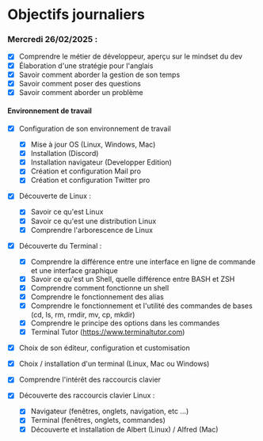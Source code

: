 # Objectifs journaliers

### Mercredi 26/02/2025 :

- [x] Comprendre le métier de développeur, aperçu sur le mindset du dev
- [x] Élaboration d'une stratégie pour l'anglais
- [x] Savoir comment aborder la gestion de son temps
- [x] Savoir comment poser des questions
- [x] Savoir comment aborder un problème

#### Environnement de travail

- [x] Configuration de son environnement de travail

  - [x] Mise à jour OS (Linux, Windows, Mac)
  - [x] Installation (Discord)
  - [x] Installation navigateur (Developper Edition)
  - [x] Création et configuration Mail pro
  - [x] Création et configuration Twitter pro

- [x] Découverte de Linux :

  - [x] Savoir ce qu'est Linux
  - [x] Savoir ce qu'est une distribution Linux
  - [x] Comprendre l'arborescence de Linux

- [x] Découverte du Terminal :

  - [x] Comprendre la différence entre une interface en ligne de commande et une interface graphique
  - [x] Savoir ce qu'est un Shell, quelle différence entre BASH et ZSH
  - [x] Comprendre comment fonctionne un shell
  - [x] Comprendre le fonctionnement des alias
  - [x] Comprendre le fonctionnement et l'utilité des commandes de bases (cd, ls, rm, rmdir, mv, cp, mkdir)
  - [x] Comprendre le principe des options dans les commandes
  - [x] Terminal Tutor (https://www.terminaltutor.com)

- [x] Choix de son éditeur, configuration et customisation
- [x] Choix / installation d'un terminal (Linux, Mac ou Windows)

- [x] Comprendre l'intérêt des raccourcis clavier
- [x] Découverte des raccourcis clavier Linux :
  - [x] Navigateur (fenêtres, onglets, navigation, etc …)
  - [x] Terminal (fenêtres, onglets, commandes)
  - [x] Découverte et installation de Albert (Linux) / Alfred (Mac)
